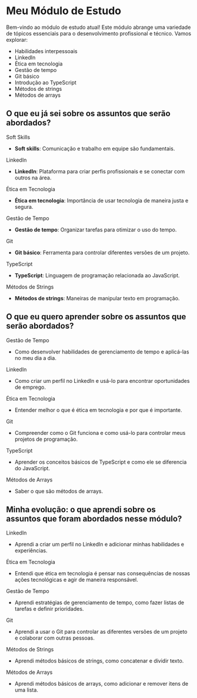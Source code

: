 
# Meu Módulo de Estudo

Bem-vindo ao módulo de estudo atual! Este módulo abrange uma variedade de tópicos essenciais para o desenvolvimento profissional e técnico. Vamos explorar:

- Habilidades interpessoais
- LinkedIn 
- Ética em tecnologia
- Gestão de tempo
- Git básico
- Introdução ao TypeScript
- Métodos de strings
- Métodos de arrays

## O que eu já sei sobre os assuntos que serão abordados?

Soft Skills
- **Soft skills**: Comunicação e trabalho em equipe são fundamentais.

LinkedIn
- **LinkedIn**: Plataforma para criar perfis profissionais e se conectar com outros na área.

Ética em Tecnologia
- **Ética em tecnologia**: Importância de usar tecnologia de maneira justa e segura.

Gestão de Tempo
- **Gestão de tempo**: Organizar tarefas para otimizar o uso do tempo.

Git
- **Git básico**: Ferramenta para controlar diferentes versões de um projeto.

TypeScript
- **TypeScript**: Linguagem de programação relacionada ao JavaScript.

Métodos de Strings
- **Métodos de strings**: Maneiras de manipular texto em programação.

## O que eu quero aprender sobre os assuntos que serão abordados?

Gestão de Tempo
- Como desenvolver habilidades de gerenciamento de tempo e aplicá-las no meu dia a dia.

LinkedIn
- Como criar um perfil no LinkedIn e usá-lo para encontrar oportunidades de emprego.

Ética em Tecnologia
- Entender melhor o que é ética em tecnologia e por que é importante.

Git
- Compreender como o Git funciona e como usá-lo para controlar meus projetos de programação.

TypeScript
- Aprender os conceitos básicos de TypeScript e como ele se diferencia do JavaScript.

Métodos de Arrays
- Saber o que são métodos de arrays.

## Minha evolução: o que aprendi sobre os assuntos que foram abordados nesse módulo?

LinkedIn
- Aprendi a criar um perfil no LinkedIn e adicionar minhas habilidades e experiências.

Ética em Tecnologia
- Entendi que ética em tecnologia é pensar nas consequências de nossas ações tecnológicas e agir de maneira responsável.

Gestão de Tempo
- Aprendi estratégias de gerenciamento de tempo, como fazer listas de tarefas e definir prioridades.

Git
- Aprendi a usar o Git para controlar as diferentes versões de um projeto e colaborar com outras pessoas.

Métodos de Strings
- Aprendi métodos básicos de strings, como concatenar e dividir texto.

Métodos de Arrays
- Aprendi métodos básicos de arrays, como adicionar e remover itens de uma lista.


